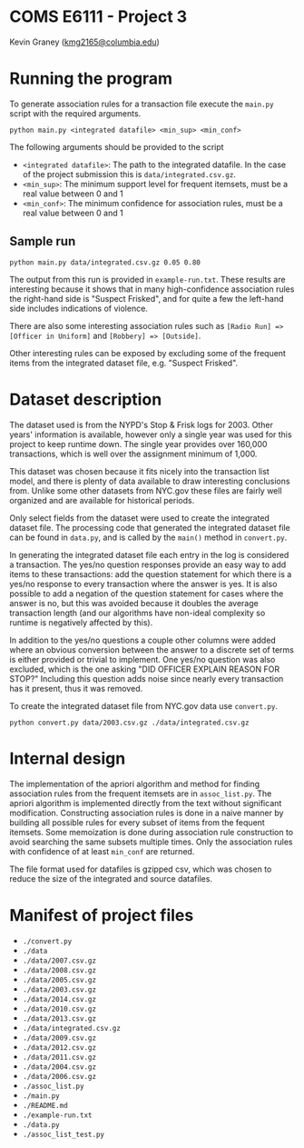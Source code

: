 COMS E6111 - Project 3
======================
Kevin Graney (kmg2165@columbia.edu)

# Running the program
To generate association rules for a transaction file execute the `main.py`
script with the required arguments.
```
python main.py <integrated datafile> <min_sup> <min_conf>
```
The following arguments should be provided to the script
* `<integrated datafile>`: The path to the integrated datafile.  In the case of
  the project submission this is `data/integrated.csv.gz`.
* `<min_sup>`: The minimum support level for frequent itemsets, must be a real
  value between 0 and 1
* `<min_conf>`: The minimum confidence for association rules, must be a real
  value between 0 and 1

## Sample run
```
python main.py data/integrated.csv.gz 0.05 0.80
```
The output from this run is provided in `example-run.txt`.  These results
are interesting because it shows that in many high-confidence association
rules the right-hand side is "Suspect Frisked", and for quite a few the
left-hand side includes indications of violence.

There are also some interesting association rules such as `[Radio Run] =>
[Officer in Uniform]` and `[Robbery] => [Outside]`.

Other interesting rules can be exposed by excluding some of the frequent
items from the integrated dataset file, e.g. "Suspect Frisked".

# Dataset description
The dataset used is from the NYPD's Stop & Frisk logs for 2003.  Other years'
information is available, however only a single year was used for this project
to keep runtime down.  The single year provides over 160,000 transactions, which
is well over the assignment minimum of 1,000.

This dataset was chosen because it fits nicely into the transaction list model,
and there is plenty of data available to draw interesting conclusions from.
Unlike some other datasets from NYC.gov these files are fairly well organized
and are available for historical periods.

Only select fields from the dataset were used to create the integrated dataset
file.  The processing code that generated the integrated dataset file can
be found in `data.py`, and is called by the `main()` method in `convert.py`.

In generating the integrated dataset file each entry in the log is considered
a transaction.  The yes/no question responses provide an easy way to add items
to these transactions: add the question statement for which there is a yes/no
response to every transaction where the answer is yes.  It is also possible
to add a negation of the question statement for cases where the answer is no,
but this was avoided because it doubles the average transaction length (and
our algorithms have non-ideal complexity so runtime is negatively affected
by this).

In addition to the yes/no questions a couple other columns were added where
an obvious conversion between the answer to a discrete set of terms is either
provided or trivial to implement.  One yes/no question was also excluded,
which is the one asking "DID OFFICER EXPLAIN REASON FOR STOP?"  Including this
question adds noise since nearly every transaction has it present, thus it
was removed.

To create the integrated dataset file from NYC.gov data use `convert.py`.
```
python convert.py data/2003.csv.gz ./data/integrated.csv.gz
```

# Internal design
The implementation of the apriori algorithm and method for finding association
rules from the frequent itemsets are in `assoc_list.py`.  The apriori algorithm
is implemented directly from the text without significant modification.
Constructing association rules is done in a naive manner by building
all possible rules for every subset of items from the fequent itemsets.
Some memoization is done during association rule construction to avoid
searching the same subsets multiple times.  Only the association rules with
confidence of at least `min_conf` are returned.

The file format used for datafiles is gzipped csv, which was chosen to reduce
the size of the integrated and source datafiles.

# Manifest of project files
* `./convert.py`
* `./data`
* `./data/2007.csv.gz`
* `./data/2008.csv.gz`
* `./data/2005.csv.gz`
* `./data/2003.csv.gz`
* `./data/2014.csv.gz`
* `./data/2010.csv.gz`
* `./data/2013.csv.gz`
* `./data/integrated.csv.gz`
* `./data/2009.csv.gz`
* `./data/2012.csv.gz`
* `./data/2011.csv.gz`
* `./data/2004.csv.gz`
* `./data/2006.csv.gz`
* `./assoc_list.py`
* `./main.py`
* `./README.md`
* `./example-run.txt`
* `./data.py`
* `./assoc_list_test.py`
